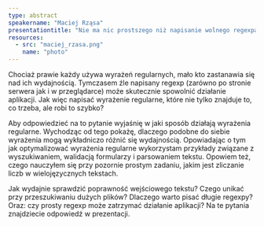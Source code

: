```yaml
---
type: abstract
speakername: "Maciej Rząsa"
presentationtitle: "Nie ma nic prostszego niż napisanie wolnego regexpa"
resources:
  - src: "maciej_rzasa.png"
    name: "photo"
---
```

Chociaż prawie każdy używa wyrażeń regularnych, mało kto zastanawia się nad ich wydajnością. Tymczasem źle napisany regexp (zarówno po stronie serwera jak i w przeglądarce) może skutecznie spowolnić działanie aplikacji. Jak więc napisać wyrażenie regularne, które nie tylko znajduje to, co trzeba, ale robi to szybko?

Aby odpowiedzieć na to pytanie wyjaśnię w jaki sposób działają wyrażenia regularne. Wychodząc od tego pokażę, dlaczego podobne do siebie wyrażenia mogą wykładniczo różnić się wydajnością. Opowiadając o tym jak optymalizować wyrażenia regularne wykorzystam przykłady związane z wyszukiwaniem, walidacją formularzy i parsowaniem tekstu. Opowiem też, czego nauczyłem się przy pozornie prostym zadaniu, jakim jest zliczanie liczb w wielojęzycznych tekstach.

Jak wydajnie sprawdzić poprawność wejściowego tekstu? Czego unikać przy przeszukiwaniu dużych plików? Dlaczego warto pisać długie regexpy? Oraz: czy prosty regexp może zatrzymać działanie aplikacji? Na te pytania znajdziecie odpowiedź w prezentacji.
